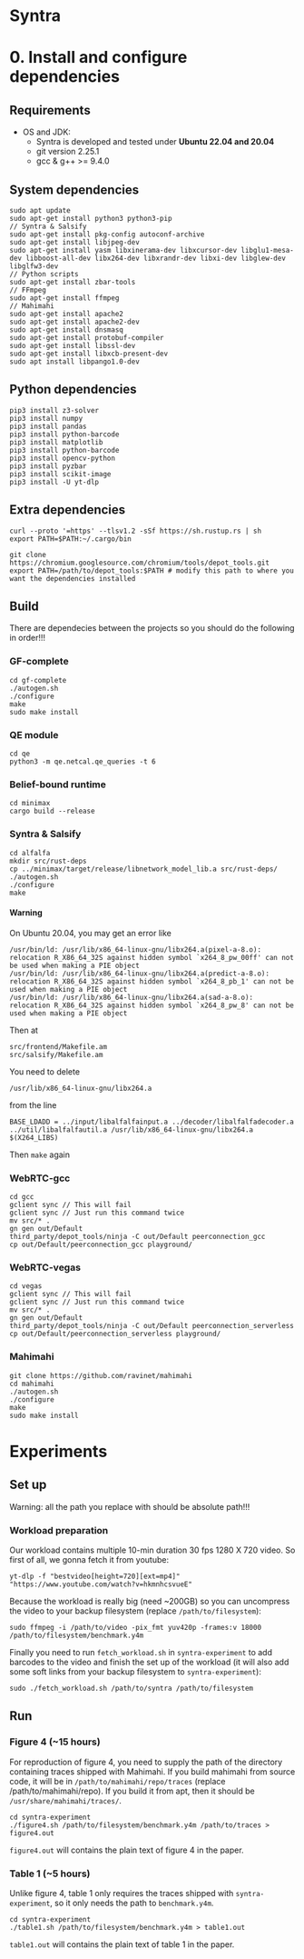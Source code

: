 # Syntra 

# 0. Install and configure dependencies
## Requirements
* OS and JDK:
  - Syntra is developed and tested under **Ubuntu 22.04 and 20.04**
  - git version 2.25.1
  - gcc & g++ >= 9.4.0

## System dependencies
```
sudo apt update
sudo apt-get install python3 python3-pip
// Syntra & Salsify
sudo apt-get install pkg-config autoconf-archive
sudo apt-get install libjpeg-dev
sudo apt-get install yasm libxinerama-dev libxcursor-dev libglu1-mesa-dev libboost-all-dev libx264-dev libxrandr-dev libxi-dev libglew-dev libglfw3-dev
// Python scripts
sudo apt-get install zbar-tools
// FFmpeg
sudo apt-get install ffmpeg
// Mahimahi
sudo apt-get install apache2
sudo apt-get install apache2-dev
sudo apt-get install dnsmasq
sudo apt-get install protobuf-compiler
sudo apt-get install libssl-dev
sudo apt-get install libxcb-present-dev
sudo apt install libpango1.0-dev
```
## Python dependencies 
```
pip3 install z3-solver
pip3 install numpy
pip3 install pandas
pip3 install python-barcode
pip3 install matplotlib
pip3 install python-barcode
pip3 install opencv-python
pip3 install pyzbar
pip3 install scikit-image
pip3 install -U yt-dlp
```
## Extra dependencies
```
curl --proto '=https' --tlsv1.2 -sSf https://sh.rustup.rs | sh
export PATH=$PATH:~/.cargo/bin

git clone https://chromium.googlesource.com/chromium/tools/depot_tools.git
export PATH=/path/to/depot_tools:$PATH # modify this path to where you want the dependencies installed
```
## Build
There are dependecies between the projects so you should do the following in order!!!
### GF-complete
```
cd gf-complete
./autogen.sh
./configure
make
sudo make install
```
### QE module
```
cd qe
python3 -m qe.netcal.qe_queries -t 6
```
### Belief-bound runtime
```
cd minimax
cargo build --release
```

### Syntra & Salsify
```
cd alfalfa
mkdir src/rust-deps
cp ../minimax/target/release/libnetwork_model_lib.a src/rust-deps/
./autogen.sh
./configure
make
```
#### Warning

On Ubuntu 20.04, you may get an error like 
```
/usr/bin/ld: /usr/lib/x86_64-linux-gnu/libx264.a(pixel-a-8.o): relocation R_X86_64_32S against hidden symbol `x264_8_pw_00ff' can not be used when making a PIE object
/usr/bin/ld: /usr/lib/x86_64-linux-gnu/libx264.a(predict-a-8.o): relocation R_X86_64_32S against hidden symbol `x264_8_pb_1' can not be used when making a PIE object
/usr/bin/ld: /usr/lib/x86_64-linux-gnu/libx264.a(sad-a-8.o): relocation R_X86_64_32S against hidden symbol `x264_8_pw_8' can not be used when making a PIE object
``` 
Then at 
```
src/frontend/Makefile.am
src/salsify/Makefile.am
```
You need to delete 
```
/usr/lib/x86_64-linux-gnu/libx264.a
```
from the line
```
BASE_LDADD = ../input/libalfalfainput.a ../decoder/libalfalfadecoder.a ../util/libalfalfautil.a /usr/lib/x86_64-linux-gnu/libx264.a $(X264_LIBS)
```
Then `make` again
### WebRTC-gcc
```
cd gcc
gclient sync // This will fail
gclient sync // Just run this command twice
mv src/* .
gn gen out/Default
third_party/depot_tools/ninja -C out/Default peerconnection_gcc
cp out/Default/peerconnection_gcc playground/
```
### WebRTC-vegas
```
cd vegas
gclient sync // This will fail
gclient sync // Just run this command twice
mv src/* .
gn gen out/Default
third_party/depot_tools/ninja -C out/Default peerconnection_serverless
cp out/Default/peerconnection_serverless playground/
```
### Mahimahi
```
git clone https://github.com/ravinet/mahimahi
cd mahimahi
./autogen.sh
./configure
make
sudo make install
```

# Experiments
## Set up
Warning: all the path you replace with should be absolute path!!!
### Workload preparation
Our workload contains multiple 10-min duration 30 fps 1280 X 720 video. So first of all, we gonna fetch it from youtube:
```
yt-dlp -f "bestvideo[height=720][ext=mp4]" "https://www.youtube.com/watch?v=hkmnhcsvueE"
```
Because the workload is really big (need ~200GB) so you can uncompress the video to your backup filesystem (replace `/path/to/filesystem`):
```
sudo ffmpeg -i /path/to/video -pix_fmt yuv420p -frames:v 18000 /path/to/filesystem/benchmark.y4m
```
Finally you need to run `fetch_workload.sh` in `syntra-experiment` to add barcodes to the video and finish the set up of the workload (it will also add some soft links from your backup filesystem to `syntra-experiment`): 
```
sudo ./fetch_workload.sh /path/to/syntra /path/to/filesystem 
```
## Run
### Figure 4 (~15 hours)
For reproduction of figure 4, you need to supply the path of the directory containing traces shipped with Mahimahi. If you build mahimahi 
from source code, it will be in `/path/to/mahimahi/repo/traces` (replace /path/to/mahimahi/repo). If you build it from apt, then it should be `/usr/share/mahimahi/traces/`.
```
cd syntra-experiment
./figure4.sh /path/to/filesystem/benchmark.y4m /path/to/traces > figure4.out
```
`figure4.out` will contains the plain text of figure 4 in the paper. 
### Table 1 (~5 hours)
Unlike figure 4, table 1 only requires the traces shipped with `syntra-experiment`, so it only needs the path to `benchmark.y4m`.
```
cd syntra-experiment
./table1.sh /path/to/filesystem/benchmark.y4m > table1.out
```
`table1.out` will contains the plain text of table 1 in the paper. 
